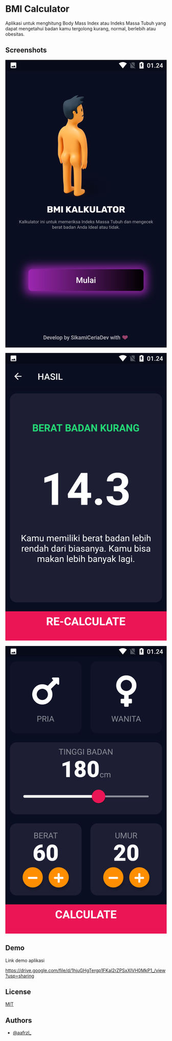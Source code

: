 # BMI Calculator

Aplikasi untuk menghitung Body Mass Index atau Indeks Massa Tubuh yang dapat mengetahui badan kamu tergolong kurang, normal, berlebih atau obesitas.

## Screenshots

![App Screenshot](https://raw.githubusercontent.com/aafrzl/BMI-Calculator/main/Screenshot_20220413-012432.png?token=GHSAT0AAAAAABST5KE3QRSCALAO2XRRB6VUYUXDXMA)

![App Screenshot](https://raw.githubusercontent.com/aafrzl/BMI-Calculator/main/Screenshot_20220413-012448.png?token=GHSAT0AAAAAABST5KE2UW2EYLWULQ5VTPEMYUXDYGA)

![App Screenshot](https://raw.githubusercontent.com/aafrzl/BMI-Calculator/main/Screenshot_20220413-012441.png?token=GHSAT0AAAAAABST5KE3MWLECTQJ3OLY3DWOYUXDYOQ)
## Demo

Link demo aplikasi

https://drive.google.com/file/d/1hjuGHgTergp1FKal2rZPSxXIVH0MkP1_/view?usp=sharing
## License

[MIT](https://choosealicense.com/licenses/mit/)


## Authors

- [@aafrzl_](https://instagram.com/aafrzl_)
